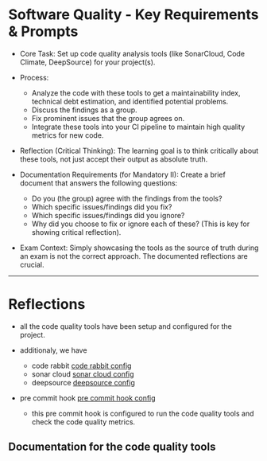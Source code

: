 # Software Quality - Key Requirements & Prompts

- Core Task: Set up code quality analysis tools (like SonarCloud, Code Climate, DeepSource) for your project(s).
- Process:
    - Analyze the code with these tools to get a maintainability index, technical debt estimation, and identified potential problems.
    - Discuss the findings as a group.
    - Fix prominent issues that the group agrees on.
    - Integrate these tools into your CI pipeline to maintain high quality metrics for new code.

- Reflection (Critical Thinking): The learning goal is to think critically about these tools, not just accept their output as absolute truth.
- Documentation Requirements (for Mandatory II): Create a brief document that answers the following questions:
    - Do you (the group) agree with the findings from the tools?
    - Which specific issues/findings did you fix?
    - Which specific issues/findings did you ignore?
    - Why did you choose to fix or ignore each of these? (This is key for showing critical reflection).
- Exam Context: Simply showcasing the tools as the source of truth during an exam is not the correct approach. The documented reflections are crucial.

---


# Reflections

- all the code quality tools have been setup and configured for the project.

- additionaly, we have 
  - code rabbit [code rabbit config](../../.coderabbit.yml) 
  - sonar cloud [sonar cloud config](../../.sonar-project.properties)
  - deepsource [deepsource config](../../.deepsource.toml)

- pre commit hook [pre commit hook config](../../.pre-commit-config.yaml)
   - this pre commit hook is configured to run the code quality tools and check the code quality metrics.


## Documentation for the code quality tools

